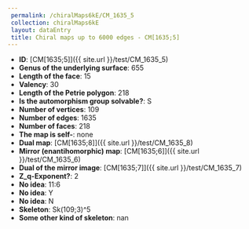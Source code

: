 ```yaml
--- 
 permalink: /chiralMaps6kE/CM_1635_5 
 collection: chiralMaps6kE
 layout: dataEntry
 title: Chiral maps up to 6000 edges - CM[1635;5]
---
```


- **ID**: [CM[1635;5]]({{ site.url }}/test/CM_1635_5)
- **Genus of the underlying surface**: 655
- **Length of the face**: 15
- **Valency**: 30
- **Length of the Petrie polygon**: 218
- **Is the automorphism group solvable?**: S
- **Number of vertices**: 109
- **Number of edges**: 1635
- **Number of faces**: 218
- **The map is self-**: none
- **Dual map**: [CM[1635;8]]({{ site.url }}/test/CM_1635_8)
- **Mirror (enantihomorphic) map**: [CM[1635;6]]({{ site.url }}/test/CM_1635_6)
- **Dual of the mirror image**: [CM[1635;7]]({{ site.url }}/test/CM_1635_7)
- **Z_q-Exponent?**: 2
- **No idea**:  11:6
- **No idea**: Y
- **No idea**: N
- **Skeleton**: Sk(109;3)^5
- **Some other kind of skeleton**: nan
